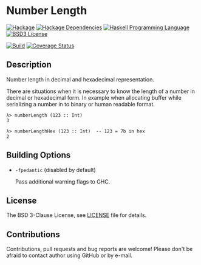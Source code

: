 # Number Length

[![Hackage](http://img.shields.io/hackage/v/number-length.svg)][Hackage: number-length]
[![Hackage Dependencies](https://img.shields.io/hackage-deps/v/number-length.svg)](http://packdeps.haskellers.com/reverse/number-length)
[![Haskell Programming Language](https://img.shields.io/badge/language-Haskell-blue.svg)][Haskell.org]
[![BSD3 License](http://img.shields.io/badge/license-BSD3-brightgreen.svg)][tl;dr Legal: BSD3]

[![Build](https://travis-ci.org/trskop/number-length.svg)](https://travis-ci.org/trskop/number-length)
[![Coverage Status](https://coveralls.io/repos/github/trskop/number-length/badge.svg?branch=master)](https://coveralls.io/github/trskop/number-length?branch=master)


## Description

Number length in decimal and hexadecimal representation.

There are situations when it is necessary to know the length of a number in
decimal or hexadecimal form. In example when allocating buffer while
serializing a number in to binary or human readable format.


    λ> numberLength (123 :: Int)
    3

    λ> numberLengthHex (123 :: Int)  -- 123 = 7b in hex
    2


## Building Options

* `-fpedantic` (disabled by default)

  Pass additional warning flags to GHC.


## License

The BSD 3-Clause License, see [LICENSE][] file for details.


## Contributions

Contributions, pull requests and bug reports are welcome! Please don't be
afraid to contact author using GitHub or by e-mail.


[Hackage: number-length]:
  http://hackage.haskell.org/package/number-length
  "number-length package on Hackage"
[Haskell.org]:
  http://www.haskell.org
  "The Haskell Programming Language"
[LICENSE]:
  https://github.com/trskop/number-length/blob/master/LICENSE
  "License of number-length package."
[tl;dr Legal: BSD3]:
  https://tldrlegal.com/license/bsd-3-clause-license-%28revised%29
  "BSD 3-Clause License (Revised)"
